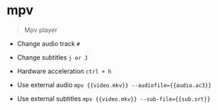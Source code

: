 # mpv

> Mpv player

- Change audio track
`#`

- Change subtitles
`j or J`

- Hardware acceleration
`ctrl + h`

- Use external audio
`mpv {{video.mkv}} --audiofile={{audio.ac3}}`

- Use external subtitles
`mpv {{video.mkv}} --sub-file={{sub.srt}}`
